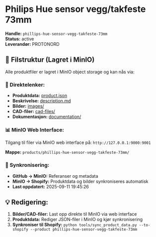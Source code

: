 # Philips Hue sensor vegg/takfeste 73mm

**Handle:** `phillips-hue-sensor-vegg-takfeste-73mm`  
**Status:** active  
**Leverandør:** PROTONORD

## 📁 Filstruktur (Lagret i MinIO)

Alle produktfiler er lagret i MinIO object storage og kan nås via:

### 🔗 Direktelenker:
- **Produktdata:** [product.json](http://127.0.0.1:9000/products/phillips-hue-sensor-vegg-takfeste-73mm/product.json)
- **Beskrivelse:** [description.md](http://127.0.0.1:9000/products/phillips-hue-sensor-vegg-takfeste-73mm/description.md)
- **Bilder:** [images/](http://127.0.0.1:9000/products/phillips-hue-sensor-vegg-takfeste-73mm/images/)
- **CAD-filer:** [cad-files/](http://127.0.0.1:9000/products/phillips-hue-sensor-vegg-takfeste-73mm/cad-files/)
- **Dokumentasjon:** [documentation/](http://127.0.0.1:9000/products/phillips-hue-sensor-vegg-takfeste-73mm/documentation/)

### 📊 MinIO Web Interface:
Tilgang til filer via MinIO web interface på:
`http://127.0.0.1:9000:9001`

**Mappe:** `products/phillips-hue-sensor-vegg-takfeste-73mm/`

### 🔄 Synkronisering:
- **GitHub → MinIO:** Referanser og metadata
- **MinIO → Shopify:** Produktdata og bilder synkroniseres automatisk
- **Last oppdatert:** 2025-09-11 19:45:26

## 💡 Redigering:
1. **Bilder/CAD-filer:** Last opp direkte til MinIO via web interface
2. **Produktdata:** Rediger JSON-filer i MinIO og kjør synkronisering
3. **Synkroniser til Shopify:** `python tools/sync_product_data.py --to-shopify --product phillips-hue-sensor-vegg-takfeste-73mm`
